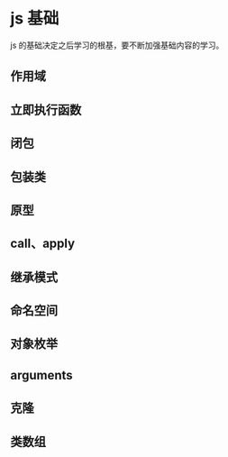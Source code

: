 # js 基础

js 的基础决定之后学习的根基，要不断加强基础内容的学习。

## 作用域

## 立即执行函数

## 闭包

## 包装类

## 原型

## call、apply

## 继承模式

## 命名空间

## 对象枚举

## arguments

## 克隆

## 类数组

